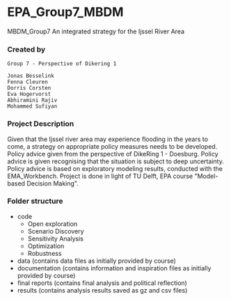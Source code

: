 # EPA_Group7_MBDM
MBDM_Group7
An integrated strategy for the Ijssel River Area 


### Created by
```
Group 7 - Perspective of Dikering 1

Jonas Besselink
Fenna Cleuren
Dorris Corsten
Eva Hogervorst 
Abhiramini Rajiv
Mohammed Sufiyan
```

### Project Description
Given that the Ijssel river area may experience flooding in the years to come, a strategy on appropriate policy measures needs to be developed. 
Policy advice given from the perspective of DikeRing 1 - Doesburg. 
Policy advice  is given recognising that the situation is subject to deep uncertainty.
Policy advice is based on exploratory modeling results, conducted with the EMA_Workbench. 
Project is done in light of TU Delft, EPA course "Model-based Decision Making".

### Folder structure
- code
  * Open exploration
  * Scenario Discovery
  * Sensitivity Analysis
  * Optimization
  * Robustness
- data (contains data files as initially provided by course) 
- documentation (contains information and inspiration files as initially provided by course)
- final reports (contains final analysis and political reflection) 
- results (contains analysis results saved as gz and csv files)
